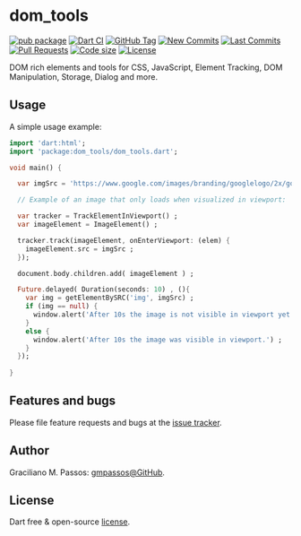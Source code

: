 # dom_tools

[![pub package](https://img.shields.io/pub/v/dom_tools.svg?logo=dart&logoColor=00b9fc)](https://pub.dartlang.org/packages/dom_tools)
[![Dart CI](https://github.com/gmpassos/dom_tools/actions/workflows/dart.yml/badge.svg?branch=master)](https://github.com/gmpassos/dom_tools/actions/workflows/dart.yml)
[![GitHub Tag](https://img.shields.io/github/v/tag/gmpassos/dom_tools?logo=git&logoColor=white)](https://github.com/gmpassos/dom_tools/releases)
[![New Commits](https://img.shields.io/github/commits-since/gmpassos/dom_tools/latest?logo=git&logoColor=white)](https://github.com/gmpassos/dom_tools/network)
[![Last Commits](https://img.shields.io/github/last-commit/gmpassos/dom_tools?logo=git&logoColor=white)](https://github.com/gmpassos/dom_tools/commits/master)
[![Pull Requests](https://img.shields.io/github/issues-pr/gmpassos/dom_tools?logo=github&logoColor=white)](https://github.com/gmpassos/dom_tools/pulls)
[![Code size](https://img.shields.io/github/languages/code-size/gmpassos/dom_tools?logo=github&logoColor=white)](https://github.com/gmpassos/dom_tools)
[![License](https://img.shields.io/github/license/gmpassos/dom_tools?logo=open-source-initiative&logoColor=green)](https://github.com/gmpassos/dom_tools/blob/master/LICENSE)

DOM rich elements and tools for CSS, JavaScript, Element Tracking, DOM Manipulation, Storage, Dialog and more. 

## Usage

A simple usage example:

```dart
import 'dart:html';
import 'package:dom_tools/dom_tools.dart';

void main() {

  var imgSrc = 'https://www.google.com/images/branding/googlelogo/2x/googlelogo_color_92x30dp.png' ;

  // Example of an image that only loads when visualized in viewport:

  var tracker = TrackElementInViewport() ;
  var imageElement = ImageElement() ;

  tracker.track(imageElement, onEnterViewport: (elem) {
    imageElement.src = imgSrc ;
  });

  document.body.children.add( imageElement ) ;

  Future.delayed( Duration(seconds: 10) , (){
    var img = getElementBySRC('img', imgSrc) ;
    if (img == null) {
      window.alert('After 10s the image is not visible in viewport yet') ;
    }
    else {
      window.alert('After 10s the image was visible in viewport.') ;
    }
  });
  
}
```

## Features and bugs

Please file feature requests and bugs at the [issue tracker][tracker].

[tracker]: https://github.com/gmpassos/dom_tools/issues

## Author

Graciliano M. Passos: [gmpassos@GitHub][github].

[github]: https://github.com/gmpassos

## License

Dart free & open-source [license](https://github.com/dart-lang/stagehand/blob/master/LICENSE).
